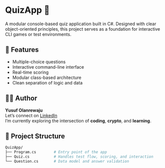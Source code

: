 ﻿# QuizApp 🎯

A modular console-based quiz application built in C#. Designed with clear object-oriented principles, this project serves as a foundation for interactive CLI games or test environments.



## 🧠 Features

- Multiple-choice questions
- Interactive command-line interface
- Real-time scoring
- Modular class-based architecture
- Clean separation of logic and data


## 🙋‍♂️ Author

**Yusuf Olanrewaju**  
Let’s connect on [LinkedIn](https://www.linkedin.com/in/yusufolalere/)  
I’m currently exploring the intersection of **coding**, **crypto**, and **learning**.


## 📁 Project Structure

```bash
QuizApp/
├── Program.cs        # Entry point of the app
├── Quiz.cs           # Handles test flow, scoring, and interaction
└── Question.cs       # Data model and answer validation


